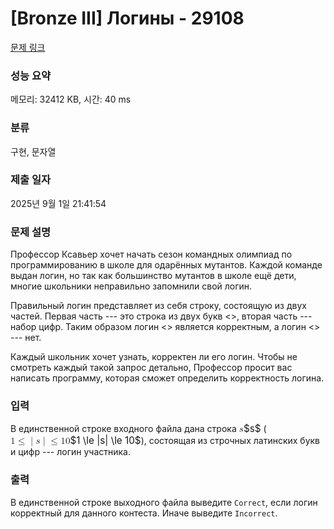# [Bronze III] Логины - 29108 

[문제 링크](https://www.acmicpc.net/problem/29108) 

### 성능 요약

메모리: 32412 KB, 시간: 40 ms

### 분류

구현, 문자열

### 제출 일자

2025년 9월 1일 21:41:54

### 문제 설명

<p>Профессор Ксавьер хочет начать сезон командных олимпиад по программированию в школе для одарённых мутантов. Каждой команде выдан логин, но так как большинство мутантов в школе ещё дети, многие школьники неправильно запомнили свой логин.</p>

<p>Правильный логин представляет из себя строку, состоящую из двух частей. Первая часть --- это строка из двух букв <<io>>, вторая часть --- набор цифр. Таким образом логин <<io182865>> является корректным, а логин <<ind3038>> --- нет.</p>

<p>Каждый школьник хочет узнать, корректен ли его логин. Чтобы не смотреть каждый такой запрос детально, Профессор просит вас написать программу, которая сможет определить корректность логина. </p>

### 입력 

 <p>В единственной строке входного файла дана строка <mjx-container class="MathJax" jax="CHTML" style="font-size: 109%; position: relative;"><mjx-math class="MJX-TEX" aria-hidden="true"><mjx-mi class="mjx-i"><mjx-c class="mjx-c1D460 TEX-I"></mjx-c></mjx-mi></mjx-math><mjx-assistive-mml unselectable="on" display="inline"><math xmlns="http://www.w3.org/1998/Math/MathML"><mi>s</mi></math></mjx-assistive-mml><span aria-hidden="true" class="no-mathjax mjx-copytext">$s$</span></mjx-container> (<mjx-container class="MathJax" jax="CHTML" style="font-size: 109%; position: relative;"><mjx-math class="MJX-TEX" aria-hidden="true"><mjx-mn class="mjx-n"><mjx-c class="mjx-c31"></mjx-c></mjx-mn><mjx-mo class="mjx-n" space="4"><mjx-c class="mjx-c2264"></mjx-c></mjx-mo><mjx-texatom space="4" texclass="ORD"><mjx-mo class="mjx-n"><mjx-c class="mjx-c7C"></mjx-c></mjx-mo></mjx-texatom><mjx-mi class="mjx-i"><mjx-c class="mjx-c1D460 TEX-I"></mjx-c></mjx-mi><mjx-texatom texclass="ORD"><mjx-mo class="mjx-n"><mjx-c class="mjx-c7C"></mjx-c></mjx-mo></mjx-texatom><mjx-mo class="mjx-n" space="4"><mjx-c class="mjx-c2264"></mjx-c></mjx-mo><mjx-mn class="mjx-n" space="4"><mjx-c class="mjx-c31"></mjx-c><mjx-c class="mjx-c30"></mjx-c></mjx-mn></mjx-math><mjx-assistive-mml unselectable="on" display="inline"><math xmlns="http://www.w3.org/1998/Math/MathML"><mn>1</mn><mo>≤</mo><mrow data-mjx-texclass="ORD"><mo stretchy="false">|</mo></mrow><mi>s</mi><mrow data-mjx-texclass="ORD"><mo stretchy="false">|</mo></mrow><mo>≤</mo><mn>10</mn></math></mjx-assistive-mml><span aria-hidden="true" class="no-mathjax mjx-copytext">$1 \le |s| \le 10$</span></mjx-container>), cостоящая из строчных латинских букв и цифр --- логин участника.</p>

### 출력 

 <p>В единственной строке выходного файла выведите <code>Correct</code>, если логин корректный для данного контеста. Иначе выведите <code>Incorrect</code>.</p>

